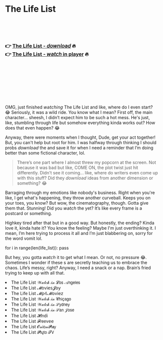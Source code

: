<h1>The Life List</h1>

<br><br><br>

<h3>👉 <a href="https://Gregs-divicuper1972.github.io/puuniyggel/">The Life List - 𝘥𝘰𝘸𝘯𝘭𝘰𝘢𝘥</a> 🔥<br>
👉 <a href="https://Gregs-divicuper1972.github.io/puuniyggel/">The Life List - 𝘸𝘢𝘵𝘤𝘩 in player</a> 🔥
</h3>



<br><br><br><br><br><br><br>


OMG, just finished 𝘸𝘢𝘵𝘤𝘩𝘪𝘯𝘨 The Life List and like, where do I even start? 😂 Seriously, it was a wild ride. You know what I mean? First off, the main character... sheesh, I didn’t expect him to be such a hot mess. He's just, like, stumbling through life but somehow everything kinda works out? How does that even happen? 😂  

Anyway, there were moments when I thought, Dude, get your act together! But, you can't help but root for him. I was halfway through thinking I should probs 𝘥𝘰𝘸𝘯𝘭𝘰𝘢𝘥 the   and save it for when I need a reminder that I’m doing better than some fictional character, lol.

> There’s one part where I almost threw my popcorn at the screen. Not because it was bad but like, COME ON, the plot twist just hit differently. Didn't see it coming... like, where do writers even come up with this stuff? Did they 𝘥𝘰𝘸𝘯𝘭𝘰𝘢𝘥 ideas from another dimension or something? 😂

Barraging through my emotions like nobody's business. Right when you're like, I get what's happening, they throw another curveball. Keeps you on your toes, you know? But wow, the cinematography, though. Gotta give them that. Stunning! Did you 𝘸𝘢𝘵𝘤𝘩 the   yet? It’s like every frame is a postcard or something. 

Highkey tired after that but in a good way. But honestly, the ending? Kinda love it, kinda hate it? You know the feeling? Maybe I'm just overthinking it. I mean, I’m here trying to process it all and I’m just blabbering on, sorry for the word vomit lol.

for i in range(len(life_list)): pass

But hey, you gotta 𝘸𝘢𝘵𝘤𝘩 it to get what I mean. Or not, no pressure 😂. Sometimes I wonder if these  s are secretly teaching us to embrace the chaos. Life’s messy, right? Anyway, I need a snack or a nap. Brain’s fried trying to keep up with all that.

<li>The Life List 𝒲𝒶𝓉𝒸𝒽 𝒾𝓃 𝓛𝗈𝗌 𝒜𝗇𝗀𝖾𝗅𝖾𝗌</li>
<li>The Life List 𝓜𝗈ν𝗂𝖾𝗌𝓙𝗈𝗒</li>
<li>The Life List 𝓜ρ𝟜𝓜𝗈ν𝗂𝖾𝗓</li>
<li>The Life List 𝒲𝒶𝓉𝒸𝒽 𝒾𝓃 𝓒𝗁𝗂ç𝖺𝗀𝗈</li>
<li>The Life List 𝒲𝒶𝓉𝒸𝒽 𝒾𝓃 𝒮𝗒𝖽𝗇𝖾𝗒</li>
<li>The Life List 𝒲𝒶𝓉𝒸𝒽 𝒾𝓃 𝒮𝖺𝗇 𝒥𝗈𝗌𝖾</li>
<li>The Life List 𝓗𝗂𝗇ԁ𝗂</li>
<li>The Life List 𝓕𝗋𝖾𝖾ν𝖾𝖾</li>
<li>The Life List 𝓞𝓃𝗂𝗈𝓃𝓟𝗅𝖆𝗒</li>
<li>The Life List 𝓟𝗅ų𝗍𝗈 𝓣𝖵</li>
